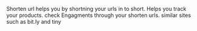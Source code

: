 Shorten url helps you by shortning your urls in to short.
Helps you track your products. check Engagments through your shorten urls.
similar sites such as bit.ly and tiny
